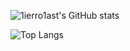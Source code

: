 ![1ierro1ast's GitHub stats](https://github-readme-stats.vercel.app/api?username=1ierro1ast&count_private=true&show_icons=true&theme=drakula)

![Top Langs](https://github-readme-stats.vercel.app/api/top-langs/?username=1ierro1ast&hide=ShaderLab,hlsl&theme=drakula)

<!--
**1ierro1ast/1ierro1ast** is a ✨ _special_ ✨ repository because its `README.md` (this file) appears on your GitHub profile.

Here are some ideas to get you started:

- 🔭 I’m currently working on ...
- 🌱 I’m currently learning ...
- 👯 I’m looking to collaborate on ...
- 🤔 I’m looking for help with ...
- 💬 Ask me about ...
- 📫 How to reach me: ...
- 😄 Pronouns: ...
- ⚡ Fun fact: ...
-->
